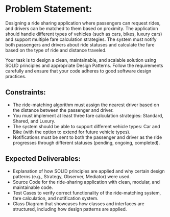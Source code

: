# Problem Statement:
Designing a ride sharing application where passengers can request rides, and drivers can be matched to them based on proximity. The application should handle different types of vehicles (such as cars, bikes, luxury cars) and support multiple fare calculation strategies. The system must notify both passengers and drivers about ride statuses and calculate the fare based on the type of ride and distance traveled.

Your task is to design a clean, maintainable, and scalable solution using SOLID principles and appropriate Design Patterns. Follow the requirements carefully and ensure that your code adheres to good software design practices.

## Constraints:
- The ride-matching algorithm must assign the nearest driver based on the distance between the passenger and driver.
- You must implement at least three fare calculation strategies: Standard, Shared, and Luxury.
- The system should be able to support different vehicle types: Car and Bike (with the option to extend for future vehicle types).
- Notifications must be sent to both the passenger and driver as the ride progresses through different statuses (pending, ongoing, completed).

## Expected Deliverables:
- Explanation of how SOLID principles are applied and why certain design patterns (e.g., Strategy, Observer, Mediator) were used.
- Source Code for the ride-sharing application with clean, modular, and maintainable code.
- Test Cases to verify correct functionality of the ride-matching system, fare calculation, and notification system.
- Class Diagram that showcases how classes and interfaces are structured, including how design patterns are applied.
